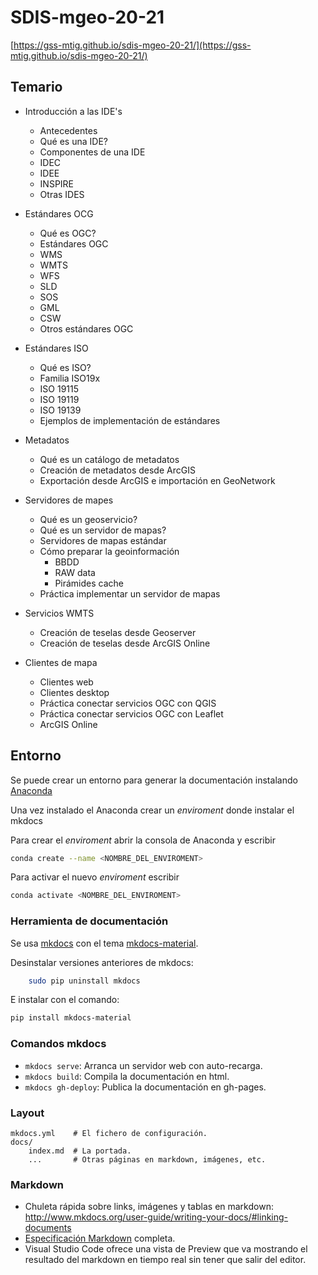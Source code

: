 # SDIS-mgeo-20-21

[https://gss-mtig.github.io/sdis-mgeo-20-21/](https://gss-mtig.github.io/sdis-mgeo-20-21/)

## Temario

* Introducción a las IDE's 
    * Antecedentes
    * Qué es una IDE?
    * Componentes de una IDE
    * IDEC
    * IDEE
    * INSPIRE
    * Otras IDES

* Estándares OCG
    * Qué es OGC?
    * Estándares OGC
    * WMS
    * WMTS
    * WFS
    * SLD
    * SOS
    * GML
    * CSW
    * Otros estándares OGC

* Estándares ISO
    * Qué es ISO?
    * Familia ISO19x
    * ISO 19115
    * ISO 19119
    * ISO 19139
    * Ejemplos de implementación de estándares

* Metadatos
    * Qué es un catálogo de metadatos
    * Creación de metadatos desde ArcGIS
    * Exportación desde ArcGIS e importación en GeoNetwork

* Servidores de mapes
    * Qué es un geoservicio?
    * Qué es un servidor de mapas?
    * Servidores de mapas estándar
    * Cómo preparar la geoinformación
        * BBDD
        * RAW data
        * Pirámides cache
    * Práctica implementar un servidor de mapas

* Servicios WMTS
    * Creación de teselas desde Geoserver
    * Creación de teselas desde ArcGIS Online

* Clientes de mapa
    * Clientes web
    * Clientes desktop
    * Práctica conectar servicios OGC con QGIS
    * Práctica conectar servicios OGC con Leaflet
    * ArcGIS Online


## Entorno

Se puede crear un entorno para generar la documentación instalando [Anaconda](https://www.anaconda.com/)

Una vez instalado el Anaconda crear un *enviroment* donde instalar el mkdocs

Para crear el *enviroment* abrir la consola de Anaconda y escribir
```bash
conda create --name <NOMBRE_DEL_ENVIROMENT>
```

Para activar el nuevo *enviroment* escribir
```bash
conda activate <NOMBRE_DEL_ENVIROMENT>
```

### Herramienta de documentación

Se usa [mkdocs](http://mkdocs.org) con el tema [mkdocs-material](https://squidfunk.github.io/mkdocs-material/).

Desinstalar versiones anteriores de mkdocs:

```bash
    sudo pip uninstall mkdocs
```

E instalar con el comando:

```bash
pip install mkdocs-material
```

### Comandos mkdocs

* `mkdocs serve`: Arranca un servidor web con auto-recarga.
* `mkdocs build`: Compila la documentación en html.
* `mkdocs gh-deploy`: Publica la documentación en gh-pages.

### Layout

    mkdocs.yml    # El fichero de configuración.
    docs/
        index.md  # La portada.
        ...       # Otras páginas en markdown, imágenes, etc.

### Markdown

* Chuleta rápida sobre links, imágenes y tablas en markdown: http://www.mkdocs.org/user-guide/writing-your-docs/#linking-documents
* [Especificación Markdown](http://spec.commonmark.org/0.28/) completa.
* Visual Studio Code ofrece una vista de Preview que va mostrando el resultado del markdown en tiempo real sin tener que salir del editor.
